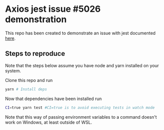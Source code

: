 # Axios jest issue #5026 demonstration

This repo has been created to demonstrate an issue with jest documented [here](https://github.com/axios/axios/issues/5026).

## Steps to reproduce

Note that the steps below assume you have node and yarn installed on your system.

Clone this repo and run

```bash
yarn # Install deps
```

Now that dependencies have been installed run

```bash
CI=true yarn test #CI=true is to avoid executing tests in watch mode
```

Note that this way of passing environment variables to a command doesn't work on Windows, at least outside of WSL.
